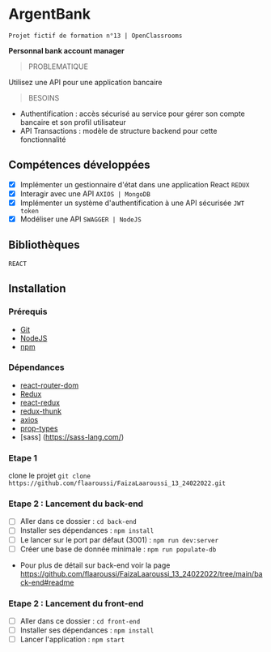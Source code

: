 # ArgentBank

    Projet fictif de formation n°13 | OpenClassrooms

**Personnal bank account manager**

> PROBLEMATIQUE

Utilisez une API pour une application bancaire

> BESOINS

- Authentification : accès sécurisé au service pour gérer son compte bancaire et son profil utilisateur
- API Transactions : modèle de structure backend pour cette fonctionnalité

## Compétences développées

- [x] Implémenter un gestionnaire d'état dans une application React `REDUX`
- [x] Interagir avec une API `AXIOS | MongoDB`
- [x] Implémenter un système d'authentification à une API sécurisée `JWT token`
- [x] Modéliser une API `SWAGGER | NodeJS`

## Bibliothèques
    REACT

## Installation

### Prérequis

* [Git](https://git-scm.com/)
* [NodeJS](https://nodejs.org/fr/)
* [npm](https://www.npmjs.com/)

### Dépendances

*  [react-router-dom](https://reactrouter.com/web/guides/quick-start)
*  [Redux](https://redux.js.org/introduction/getting-started)
*  [react-redux](https://react-redux.js.org/introduction/getting-started)
*  [redux-thunk](https://redux.js.org/usage/writing-logic-thunks)
*  [axios](https://www.npmjs.com/package/axios)
*  [prop-types](https://www.npmjs.com/package/prop-types)
*  [sass] (https://sass-lang.com/)

### Etape 1
clone le projet `git clone https://github.com/flaaroussi/FaizaLaaroussi_13_24022022.git`

### Etape 2 : Lancement du back-end 
- [ ] Aller dans ce dossier : `cd back-end`
- [ ] Installer ses dépendances : `npm install`
- [ ] Le lancer sur le port par défaut (3001) : `npm run dev:server`
- [ ] Créer une base de donnée minimale : `npm run populate-db`
- Pour plus de détail sur back-end voir la page https://github.com/flaaroussi/FaizaLaaroussi_13_24022022/tree/main/back-end#readme
### Etape 2 : Lancement du front-end
- [ ] Aller dans ce dossier : `cd front-end`
- [ ] Installer ses dépendances : `npm install`
- [ ] Lancer l'application : `npm start`
